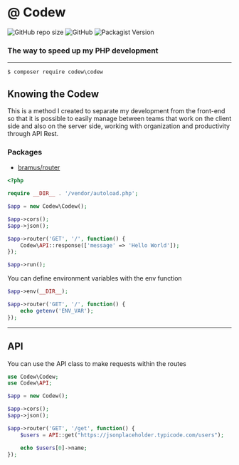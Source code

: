 # @ Codew

![GitHub repo size](https://img.shields.io/github/repo-size/ianpatricck/codew) ![GitHub](https://img.shields.io/github/license/ianpatricck/codew)
![Packagist Version](https://img.shields.io/packagist/v/codew/codew)

### The way to speed up my PHP development

---

```
$ composer require codew\codew
```

## Knowing the Codew

This is a method I created to separate my development from the front-end so that it is possible to easily manage between teams that work on the client side and also on the server side, working with organization and productivity through API Rest.

### Packages

- [bramus/router](https://github.com/bramus/router)

```php
<?php

require __DIR__ . '/vendor/autoload.php';

$app = new Codew\Codew();

$app->cors();
$app->json();

$app->router('GET', '/', function() {
    Codew\API::response(['message' => 'Hello World']);
});

$app->run();
```

You can define environment variables with the env function

```php
$app->env(__DIR__);

$app->router('GET', '/', function() {
    echo getenv('ENV_VAR');
});
```

---

## API

You can use the API class to make requests within the routes

```php
use Codew\Codew;
use Codew\API;

$app = new Codew();

$app->cors();
$app->json();

$app->router('GET', '/get', function() {
    $users = API::get("https://jsonplaceholder.typicode.com/users");

    echo $users[0]->name;
});
```
